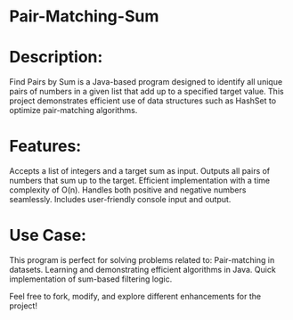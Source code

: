 # Pair-Matching-Sum
# Description:
Find Pairs by Sum is a Java-based program designed to identify all unique pairs of numbers in a given list that add up to a specified target value. This project demonstrates efficient use of data structures such as HashSet to optimize pair-matching algorithms.

# Features:
Accepts a list of integers and a target sum as input.
Outputs all pairs of numbers that sum up to the target.
Efficient implementation with a time complexity of O(n).
Handles both positive and negative numbers seamlessly.
Includes user-friendly console input and output.

# Use Case:
This program is perfect for solving problems related to:
Pair-matching in datasets.
Learning and demonstrating efficient algorithms in Java.
Quick implementation of sum-based filtering logic.

Feel free to fork, modify, and explore different enhancements for the project!

